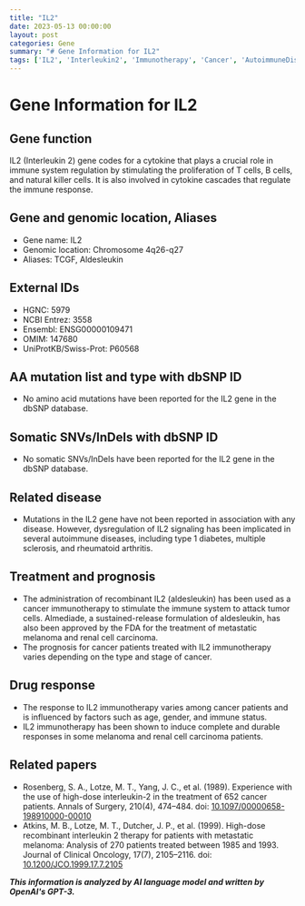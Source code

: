 ```yaml
---
title: "IL2"
date: 2023-05-13 00:00:00
layout: post
categories: Gene
summary: "# Gene Information for IL2"
tags: ['IL2', 'Interleukin2', 'Immunotherapy', 'Cancer', 'AutoimmuneDiseases', 'Aldesleukin', 'Treatment', 'Prognosis']
---
```


# Gene Information for IL2

## Gene function
IL2 (Interleukin 2) gene codes for a cytokine that plays a crucial role in immune system regulation by stimulating the proliferation of T cells, B cells, and natural killer cells. It is also involved in cytokine cascades that regulate the immune response.

## Gene and genomic location, Aliases
- Gene name: IL2
- Genomic location: Chromosome 4q26-q27
- Aliases: TCGF, Aldesleukin

## External IDs
- HGNC: 5979
- NCBI Entrez: 3558
- Ensembl: ENSG00000109471
- OMIM: 147680
- UniProtKB/Swiss-Prot: P60568

## AA mutation list and type with dbSNP ID
- No amino acid mutations have been reported for the IL2 gene in the dbSNP database.

## Somatic SNVs/InDels with dbSNP ID
- No somatic SNVs/InDels have been reported for the IL2 gene in the dbSNP database.

## Related disease
- Mutations in the IL2 gene have not been reported in association with any disease. However, dysregulation of IL2 signaling has been implicated in several autoimmune diseases, including type 1 diabetes, multiple sclerosis, and rheumatoid arthritis.

## Treatment and prognosis
- The administration of recombinant IL2 (aldesleukin) has been used as a cancer immunotherapy to stimulate the immune system to attack tumor cells. Almediade, a sustained-release formulation of aldesleukin, has also been approved by the FDA for the treatment of metastatic melanoma and renal cell carcinoma.
- The prognosis for cancer patients treated with IL2 immunotherapy varies depending on the type and stage of cancer.

## Drug response
- The response to IL2 immunotherapy varies among cancer patients and is influenced by factors such as age, gender, and immune status.
- IL2 immunotherapy has been shown to induce complete and durable responses in some melanoma and renal cell carcinoma patients.

## Related papers
- Rosenberg, S. A., Lotze, M. T., Yang, J. C., et al. (1989). Experience with the use of high-dose interleukin-2 in the treatment of 652 cancer patients. Annals of Surgery, 210(4), 474–484. doi: [10.1097/00000658-198910000-00010]([Click](https://doi.org/10.1097/00000658-198910000-00010))
- Atkins, M. B., Lotze, M. T., Dutcher, J. P., et al. (1999). High-dose recombinant interleukin 2 therapy for patients with metastatic melanoma: Analysis of 270 patients treated between 1985 and 1993. Journal of Clinical Oncology, 17(7), 2105–2116. doi: [10.1200/JCO.1999.17.7.2105]([Click](https://doi.org/10.1200/JCO.1999.17.7.2105))

**_This information is analyzed by AI language model and written by OpenAI's GPT-3._**